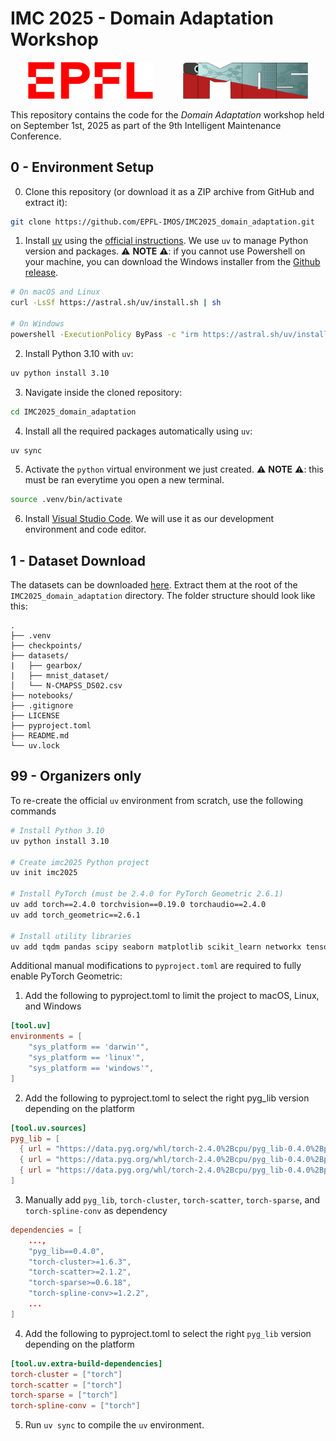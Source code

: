# IMC 2025 - Domain Adaptation Workshop

<p align="center">
    <img src="./media/EPFL_Logo_Digital_RGB_PROD.png" alt="EPFL logo" width="200"/>
    &nbsp;&nbsp;&nbsp;&nbsp;&nbsp;&nbsp;&nbsp;&nbsp;&nbsp;&nbsp;
    <img src="./media/IMOS.png" alt="IMOS logo" width="200"/>
</p>

This repository contains the code for the *Domain Adaptation* workshop held on 
September 1st, 2025 as part of the 9th Intelligent Maintenance Conference.

## 0 - Environment Setup

0. Clone this repository (or download it as a ZIP archive from GitHub and extract it):

```bash
git clone https://github.com/EPFL-IMOS/IMC2025_domain_adaptation.git
```

1. Install [uv](https://github.com/astral-sh/uv) using the [official instructions](https://github.com/astral-sh/uv?tab=readme-ov-file#installation). We use `uv` to manage Python version and packages. ⚠️ **NOTE** ⚠️: if you cannot use
Powershell on your machine, you can download the Windows installer from the [Github release](https://github.com/astral-sh/uv/releases/tag/0.8.12).

```bash
# On macOS and Linux
curl -LsSf https://astral.sh/uv/install.sh | sh

# On Windows
powershell -ExecutionPolicy ByPass -c "irm https://astral.sh/uv/install.ps1 | iex"
```

2. Install Python 3.10 with `uv`:

```bash
uv python install 3.10
```

3. Navigate inside the cloned repository:
```bash
cd IMC2025_domain_adaptation
```

4. Install all the required packages automatically using `uv`:
```bash
uv sync
```

5. Activate the `python` virtual environment we just created. ⚠️ **NOTE** ⚠️: this must be ran
everytime you open a new terminal.
```bash
source .venv/bin/activate
``` 

6. Install [Visual Studio Code](https://code.visualstudio.com/). We will use it as our
development environment and code editor.

## 1 - Dataset Download

The datasets can be downloaded [here](https://drive.switch.ch/index.php/s/t8EsC0pBNbyxtqs).
Extract them at the root of the `IMC2025_domain_adaptation` directory. The folder structure
should look like this:

```
.
├── .venv
├── checkpoints/
├── datasets/
|   ├── gearbox/
|   ├── mnist_dataset/
│   └── N-CMAPSS_DS02.csv
├── notebooks/
├── .gitignore
├── LICENSE
├── pyproject.toml
├── README.md
└── uv.lock
```

## 99 - Organizers only

To re-create the official `uv` environment from scratch, use the following commands

```bash
# Install Python 3.10
uv python install 3.10

# Create imc2025 Python project
uv init imc2025

# Install PyTorch (must be 2.4.0 for PyTorch Geometric 2.6.1)
uv add torch==2.4.0 torchvision==0.19.0 torchaudio==2.4.0
uv add torch_geometric==2.6.1

# Install utility libraries
uv add tqdm pandas scipy seaborn matplotlib scikit_learn networkx tensorboard tensorboardX pyreadr neptune torchinfo gpustat yacs plotly ipykernel jupyter librosa h5py
```

Additional manual modifications to `pyproject.toml` are required to fully enable PyTorch Geometric:

1. Add the following to pyproject.toml to limit the project to macOS, Linux, and Windows

```toml
[tool.uv]
environments = [
    "sys_platform == 'darwin'",
    "sys_platform == 'linux'",
    "sys_platform == 'windows'",
]
```

2. Add the following to pyproject.toml to select the right pyg_lib version depending on the platform

```toml
[tool.uv.sources]
pyg_lib = [
  { url = "https://data.pyg.org/whl/torch-2.4.0%2Bcpu/pyg_lib-0.4.0%2Bpt24-cp310-cp310-macosx_14_0_universal2.whl", marker = "sys_platform == 'darwin'" },
  { url = "https://data.pyg.org/whl/torch-2.4.0%2Bcpu/pyg_lib-0.4.0%2Bpt24cpu-cp310-cp310-linux_x86_64.whl", marker = "sys_platform == 'linux'" },
  { url = "https://data.pyg.org/whl/torch-2.4.0%2Bcpu/pyg_lib-0.4.0%2Bpt24cpu-cp310-cp310-win_amd64.whl", marker = "sys_platform == 'windows'" },
]
```

3. Manually add `pyg_lib`, `torch-cluster`, `torch-scatter`, `torch-sparse`, and `torch-spline-conv` as dependency

```toml
dependencies = [
    ...,
    "pyg_lib==0.4.0",
    "torch-cluster>=1.6.3",
    "torch-scatter>=2.1.2",
    "torch-sparse>=0.6.18",
    "torch-spline-conv>=1.2.2",
    ...
]
```

4. Add the following to pyproject.toml to select the right `pyg_lib` version depending on the platform

```toml
[tool.uv.extra-build-dependencies]
torch-cluster = ["torch"]
torch-scatter = ["torch"]
torch-sparse = ["torch"]
torch-spline-conv = ["torch"]
```

5. Run `uv sync` to compile the `uv` environment.
